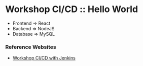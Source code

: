 # Workshop CI/CD :: Hello World
* Frontend => React
* Backend  => NodeJS
* Database => MySQL

### Reference Websites
* [Workshop CI/CD with Jenkins](https://github.com/up1/workshop-ci-cd-with-jenkins)
